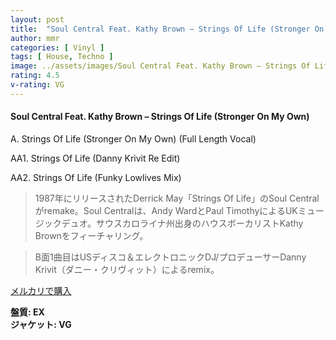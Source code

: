 ```yaml
---
layout: post
title:  "Soul Central Feat. Kathy Brown – Strings Of Life (Stronger On My Own)"
author: mmr
categories: [ Vinyl ]
tags: [ House, Techno ]
image: ../assets/images/Soul Central Feat. Kathy Brown – Strings Of Life (Stronger On My Own).jpg
rating: 4.5
v-rating: VG
---
```


#### Soul Central Feat. Kathy Brown – Strings Of Life (Stronger On My Own)

A. Strings Of Life (Stronger On My Own) (Full Length Vocal)

AA1. Strings Of Life (Danny Krivit Re Edit)

AA2. Strings Of Life (Funky Lowlives Mix)

> 1987年にリリースされたDerrick May「Strings Of Life」のSoul Centralがremake。Soul Centralは、Andy WardとPaul TimothyによるUKミュージックデュオ。サウスカロライナ州出身のハウスボーカリストKathy Brownをフィーチャリング。

> B面1曲目はUSディスコ＆エレクトロニックDJ/プロデューサーDanny Krivit（ダニー・クリヴィット）によるremix。

[メルカリで購入](https://jp.mercari.com/item/m50862629697)

<div class="mt-4 mb-4 d-flex align-items-center">
<strong class="mr-1">盤質: EX</strong>
</div>
<div class="mt-4 mb-4 d-flex align-items-center">
<strong class="mr-1">ジャケット: VG</strong>
</div>
